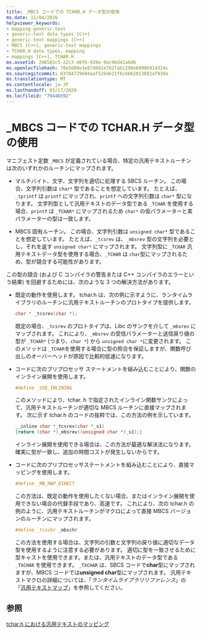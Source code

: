 ```yaml
---
title: _MBCS コードでの TCHAR.H データ型の使用
ms.date: 11/04/2016
helpviewer_keywords:
- mapping generic-text
- generic-text data types [C++]
- generic-text mappings [C++]
- MBCS [C++], generic-text mappings
- TCHAR.H data types, mapping
- mappings [C++], TCHAR.H
ms.assetid: 298583c5-22c3-40f6-920e-9ec96d42abd8
ms.openlocfilehash: 78e5d89e1e87d081e762fab1298eb990b914324c
ms.sourcegitcommit: 63784729604aaf526de21f6c6b62813882af930a
ms.translationtype: MT
ms.contentlocale: ja-JP
ms.lasthandoff: 03/17/2020
ms.locfileid: "79446592"
---
```

# <a name="using-tcharh-data-types-with-_mbcs-code"></a>_MBCS コードでの TCHAR.H データ型の使用

マニフェスト定数 `_MBCS` が定義されている場合、特定の汎用テキストルーチンは次のいずれかのルーチンにマップされます。

- マルチバイト、文字、文字列を適切に処理する SBCS ルーチン。 この場合、文字列引数は `char*` 型であることを想定しています。 たとえば、`_tprintf` は `printf` にマップされ、`printf` への文字列引数は `char*` 型になります。 文字列型として汎用テキストのデータ型である `_TCHAR` を使用する場合、`printf` は `_TCHAR*` にマップされるため `char*` の仮パラメーターと実パラメーターの型は一致します。

- MBCS 固有ルーチン。 この場合、文字列引数は `unsigned char*` 型であることを想定しています。 たとえば、`_tcsrev` は、`_mbsrev` 型の文字列を必要とし、それを返す `unsigned char*` にマップされます。 文字列型に `_TCHAR` 汎用テキストデータ型を使用する場合、`_TCHAR` は `char`型にマップされるため、型が競合する可能性があります。

この型の競合 (および C コンパイラの警告または C++ コンパイラのエラーという結果) を回避するためには、次のような 3 つの解決方法があります。

- 既定の動作を使用します。 tchar.h は、次の例に示すように、ランタイムライブラリのルーチンに汎用テキストルーチンのプロトタイプを提供します。

    ```cpp
    char * _tcsrev(char *);
    ```

   既定の場合、`_tcsrev` のプロトタイプは、Libc のサンクを介して `_mbsrev` にマップされます。 これにより、`_mbsrev` の受信パラメーターと送信戻り値の型が `_TCHAR*` (つまり、`char *`) から `unsigned char *`に変更されます。 このメソッドは `_TCHAR`を使用する場合に型の照合を保証しますが、関数呼び出しのオーバーヘッドが原因で比較的低速になります。

- コードに次のプリプロセッサ ステートメントを組み込むことにより、関数のインライン展開を使用します。

    ```cpp
    #define _USE_INLINING
    ```

   このメソッドにより、tchar. h で指定されたインライン関数サンクによって、汎用テキストルーチンが適切な MBCS ルーチンに直接マップされます。 次に示す tchar.h のコードの抜粋では、この方法の例を示しています。

    ```cpp
    __inline char *_tcsrev(char *_s1)
    {return (char *)_mbsrev((unsigned char *)_s1);}
    ```

   インライン展開を使用できる場合は、この方法が最適な解決法になります。確実に型が一致し、追加の時間コストが発生しないからです。

- コードに次のプリプロセッサステートメントを組み込むことにより、直接マッピングを使用します。

    ```cpp
    #define _MB_MAP_DIRECT
    ```

   この方法は、既定の動作を使用したくない場合、またはインライン展開を使用できない場合の代替手段であり、高速です。 これにより、次の tchar.h の例のように、汎用テキストルーチンがマクロによって直接 MBCS バージョンのルーチンにマップされます。

    ```cpp
    #define _tcschr _mbschr
    ```

   この方法を使用する場合は、文字列の引数と文字列の戻り値に適切なデータ型を使用するように注意する必要があります。 適切に型を一致させるために型キャストを使用できます。または、汎用テキストのデータ型である `_TXCHAR` を使用できます。 `_TXCHAR` は、SBCS コードで**char**型にマップされますが、MBCS コードでは**unsigned char**型にマップされます。 汎用テキストマクロの詳細については、「*ランタイムライブラリリファレンス*」の「[汎用テキストマップ](../c-runtime-library/generic-text-mappings.md)」を参照してください。

## <a name="see-also"></a>参照

[tchar.h における汎用テキストのマッピング](../text/generic-text-mappings-in-tchar-h.md)
